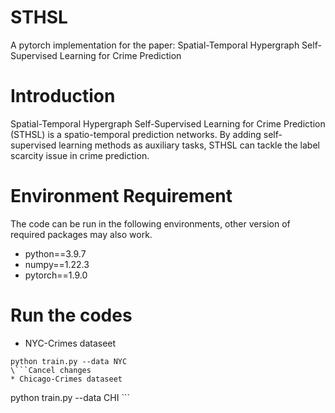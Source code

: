 # STHSL
A pytorch implementation for the paper:
Spatial-Temporal Hypergraph Self-Supervised Learning for Crime Prediction

# Introduction
Spatial-Temporal Hypergraph Self-Supervised Learning for Crime Prediction (STHSL) is a spatio-temporal prediction networks. By adding self-supervised learning methods as auxiliary tasks, STHSL can tackle the label scarcity issue in crime prediction.

# Environment Requirement
The code can be run in the following environments, other version of required packages may also work.
* python==3.9.7
* numpy==1.22.3
* pytorch==1.9.0

# Run the codes 
* NYC-Crimes dataseet
```
python train.py --data NYC
\```Cancel changes
* Chicago-Crimes dataseet
```
python train.py --data CHI
\```
